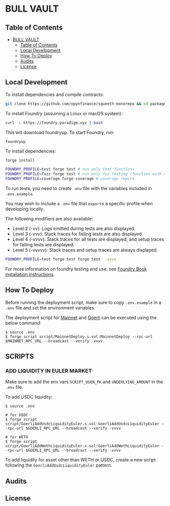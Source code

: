 # BULL VAULT

## Table of Contents

- [BULL VAULT](#bull-vault)
  - [Table of Contents](#table-of-contents)
  - [Local Development](#local-development)
  - [How To Deploy](#how-to-deploy)
  - [Audits](#audits)
  - [License](#license)

## Local Development

To install dependencies and compile contracts:

```bash
git clone https://github.com/opynfinance/squeeth-monorepo && cd packages/bull-vault
```

To install Foundry (assuming a Linux or macOS system):

```bash
curl -L https://foundry.paradigm.xyz | bash
```

This will download foundryup. To start Foundry, run:

```bash
foundryup
```

To install dependencies:

```
forge install
```

<!-- There are three Foundry profiles for running the test suites, which bypass the IR pipeline to speed up compilation. To run tests, run any of the following: -->

```bash
FOUNDRY_PROFILE=test forge test # run only test functions
FOUNDRY_PROFILE=fuzz forge test # run only fuz testing (function with name that include "Fuzzing")
FOUNDRY_PROFILE=coverage forge coverage # coverage report
```

To run tests, you need to create `.env` file with the variables included in `.env.example`.

You may wish to include a `.env` file that `export`s a specific profile when developing locally.

The following modifiers are also available:

- Level 2 (-vv): Logs emitted during tests are also displayed.
- Level 3 (-vvv): Stack traces for failing tests are also displayed.
- Level 4 (-vvvv): Stack traces for all tests are displayed, and setup traces for failing tests are displayed.
- Level 5 (-vvvvv): Stack traces and setup traces are always displayed.

```bash
FOUNDRY_PROFILE=test forge test forge test  -vvvv
```

For more information on foundry testing and use, see [Foundry Book installation instructions](https://book.getfoundry.sh/getting-started/installation.html).

## How To Deploy

Before running the deployment script, make sure to copy `.env.example` in a `.env` file and set the environment variables.

The deployment script for [Mainnet](/packages/bull-vault/script/MainnetDeploy.s.sol) and [Goerli](/packages/bull-vault/script/GoerliDeploy.s.sol) can be executed using the below command:
```shell
$ source .env
$ forge script script/MainnetDeploy.s.sol:MainnetDeploy --rpc-url $MAINNET_RPC_URL --broadcast --verify -vvvv
```

## SCRIPTS

### ADD LIQUIDITY IN EULER MARKET

Make sure to add the env vars `SCRIPT_USER_PK` and `UNDERLYING_AMOUNT` in the `.env` file.

To add USDC liquidity:
```shell
$ source .env

# for USDC 
$ forge script script/GoerliAddUsdcLiquidityEuler.s.sol:GoerliAddUsdcLiquidityEuler --rpc-url $GOERLI_RPC_URL --broadcast --verify -vvvv

# for WETH
$ forge script script/GoerliAddWethLiquidityEuler.s.sol:GoerliAddWethLiquidityEuler --rpc-url $GOERLI_RPC_URL --broadcast --verify -vvvv
```

To add liquidity for asset other than WETH or USDC, create a new script following the `GoerliAddUsdcLiquidityEuler` pattern. 

## Audits

## License
